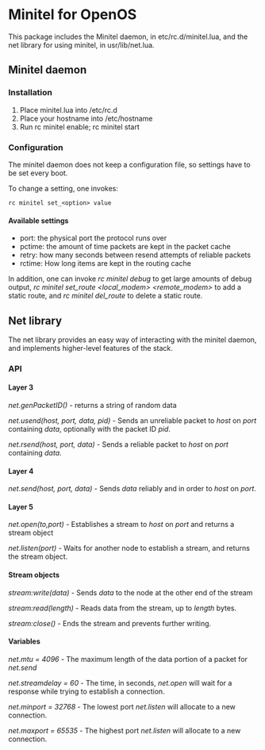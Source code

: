 # Minitel for OpenOS

This package includes the Minitel daemon, in etc/rc.d/minitel.lua, and the net library for using minitel, in usr/lib/net.lua.

## Minitel daemon

### Installation

1. Place minitel.lua into /etc/rc.d
2. Place your hostname into /etc/hostname
3. Run rc minitel enable; rc minitel start

### Configuration

The minitel daemon does not keep a configuration file, so settings have to be set every boot.

To change a setting, one invokes:

`rc minitel set_<option> value`

#### Available settings

- port: the physical port the protocol runs over
- pctime: the amount of time packets are kept in the packet cache
- retry: how many seconds between resend attempts of reliable packets
- rctime: How long items are kept in the routing cache

In addition, one can invoke *rc minitel debug* to get large amounts of debug output, *rc minitel set_route <hostname> <local_modem> <remote_modem>* to add a static route, and *rc minitel del_route <hostname>* to delete a static route.

## Net library

The net library provides an easy way of interacting with the minitel daemon, and implements higher-level features of the stack.

### API

#### Layer 3

*net.genPacketID()* - returns a string of random data

*net.usend(host, port, data, pid)* - Sends an unreliable packet to *host* on *port* containing *data*, optionally with the packet ID *pid*.

*net.rsend(host, port, data)* - Sends a reliable packet to *host* on *port* containing *data*.

#### Layer 4

*net.send(host, port, data)* - Sends *data* reliably and in order to *host* on *port*.

#### Layer 5

*net.open(to,port)* - Establishes a stream to *host* on *port* and returns a stream object

*net.listen(port)* - Waits for another node to establish a stream, and returns the stream object.

#### Stream objects

*stream:write(data)* - Sends *data* to the node at the other end of the stream

*stream:read(length)* - Reads data from the stream, up to *length* bytes.

*stream:close()* - Ends the stream and prevents further writing.

#### Variables

*net.mtu = 4096* - The maximum length of the data portion of a packet for *net.send*

*net.streamdelay = 60* - The time, in seconds, *net.open* will wait for a response while trying to establish a connection.

*net.minport = 32768* - The lowest port *net.listen* will allocate to a new connection.

*net.maxport = 65535* - The highest port *net.listen* will allocate to a new connection.
